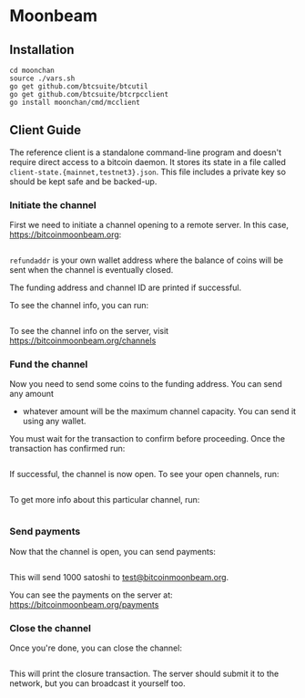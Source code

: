 Moonbeam
========

Installation
------------

```git clone git@bitbucket.org:bitx/moonchan.git
cd moonchan
source ./vars.sh
go get github.com/btcsuite/btcutil
go get github.com/btcsuite/btcrpcclient
go install moonchan/cmd/mcclient
```

Client Guide
------------

The reference client is a standalone command-line program and doesn't require
direct access to a bitcoin daemon. It stores its state in a file called
`client-state.{mainnet,testnet3}.json`. This file includes a private key so
should be kept safe and be backed-up.


### Initiate the channel

First we need to initiate a channel opening to a remote server. In this case,
https://bitcoinmoonbeam.org:

```./bin/mcclient create bitcoinmoonbeam.org <refundaddr>
```

`refundaddr` is your own wallet address where the balance of coins will be
sent when the channel is eventually closed.

The funding address and channel ID are printed if successful.

To see the channel info, you can run:

```./bin/mcclient list -a
```

To see the channel info on the server, visit
https://bitcoinmoonbeam.org/channels

### Fund the channel

Now you need to send some coins to the funding address. You can send any amount
- whatever amount will be the maximum channel capacity. You can send it using
any wallet.

You must wait for the transaction to confirm before proceeding.
Once the transaction has confirmed run:

```./bin/mcclient fund <id> <txid> <vout> <amount_in_satoshi>
```

If successful, the channel is now open. To see your open channels, run:

```./bin/mcclient list
```

To get more info about this particular channel, run:

```./bin/mcclient show <id>
```

### Send payments

Now that the channel is open, you can send payments:

```./bin/mcclient send test@bitcoinmoonbeam.org 1000
```

This will send 1000 satoshi to test@bitcoinmoonbeam.org.

You can see the payments on the server at:
https://bitcoinmoonbeam.org/payments

### Close the channel

Once you're done, you can close the channel:

```./bin/mcclient close <id>
```

This will print the closure transaction. The server should submit it to the
network, but you can broadcast it yourself too.
